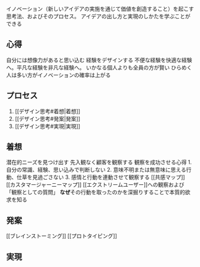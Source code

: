 イノベーション（新しいアイデアの実施を通じて価値を創造すること）を起こす思考法、およびそのプロセス。
アイデアの出し方と実現のしかたを学ぶことができる

## 心得
自分には想像力があると思い込む
経験をデザインする
	不便な経験を快適な経験へ。平凡な経験を非凡な経験へ。
いかなる個人よりも全員の方が賢い
	ひらめく人は多い方がイノベーションの確率は上がる

## プロセス
1. [[デザイン思考#着想|着想]]
2. [[デザイン思考#発案|発案]]
3. [[デザイン思考#実現|実現]]
## 着想
潜在的ニーズを見つけ出す
先入観なく顧客を観察する
	観察を成功させる心得
		1. 自分の常識、経験、思い込みで判断しない
		2. 意味不明または無意味に思える行動、仕草を見過ごさない
		3. 感情と行動を連動させて観察する
[[共感マップ]]
[[カスタマージャーニーマップ]]
[[エクストリームユーザー]]への観察および「観察としての質問」
	**なぜ**その行動を取ったのかを深掘りすることで本質的欲求を知る

## 発案
[[ブレインストーミング]]
[[プロトタイピング]]
## 実現
